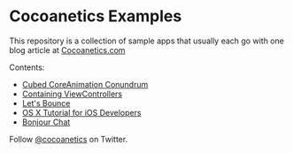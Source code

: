 Cocoanetics Examples
====================

This repository is a collection of sample apps that usually each go with one blog article at [Cocoanetics.com](http://www.cocoanetics.com)

Contents:

- [Cubed CoreAnimation Conundrum](http://bitly.com/NqcE6n)
- [Containing ViewControllers](http://j.mp/HFu8K5)
- [Let's Bounce](http://j.mp/JyAfw1)
- [OS X Tutorial for iOS Developers](http://bit.ly/NBVOSY)
- [Bonjour Chat](http://bit.ly/SMO5Re)

Follow [@cocoanetics](http://twitter.com/cocoanetics) on Twitter.
